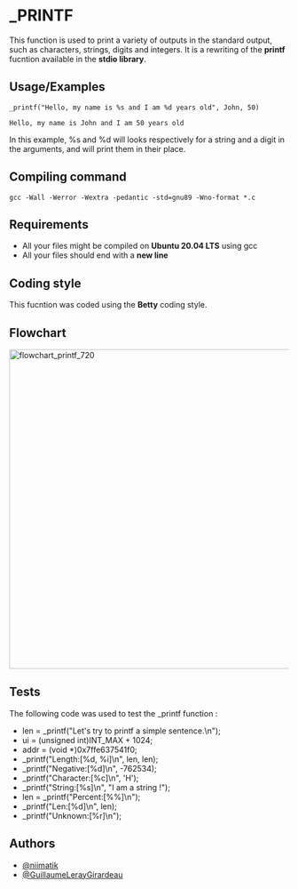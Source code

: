 
# _PRINTF

This function is used to print a variety of outputs in the standard output, such as characters, strings, digits and integers. 
It is a rewriting of the **printf** fucntion available in the **stdio library**.


## Usage/Examples

```
_printf("Hello, my name is %s and I am %d years old", John, 50)

Hello, my name is John and I am 50 years old
```

In this example, %s and %d will looks respectively for a string and a digit in the arguments, and will print them in their place. 

## Compiling command

```
gcc -Wall -Werror -Wextra -pedantic -std=gnu89 -Wno-format *.c
```
## Requirements

- All your files might be compiled on **Ubuntu 20.04 LTS** using gcc
- All your files should end with a **new line**

## Coding style

This fucntion was coded using the **Betty** coding style. 

## Flowchart

<img width="719" height="575" alt="flowchart_printf_720" src="https://github.com/user-attachments/assets/685cb9b8-b2c1-4855-be64-40d948f74db0" />

## Tests

The following code was used to test the _printf function :

- len = _printf("Let's try to printf a simple sentence.\n");
- ui = (unsigned int)INT_MAX + 1024;
- addr = (void *)0x7ffe637541f0;
- _printf("Length:[%d, %i]\n", len, len);
- _printf("Negative:[%d]\n", -762534);
- _printf("Character:[%c]\n", 'H');
- _printf("String:[%s]\n", "I am a string !");
- len = _printf("Percent:[%%]\n");
- _printf("Len:[%d]\n", len);
- _printf("Unknown:[%r]\n");


## Authors

- [@niimatik](https://github.com/niimatik)
- [@GuillaumeLerayGirardeau](https://github.com/GuillaumeLerayGirardeau)

